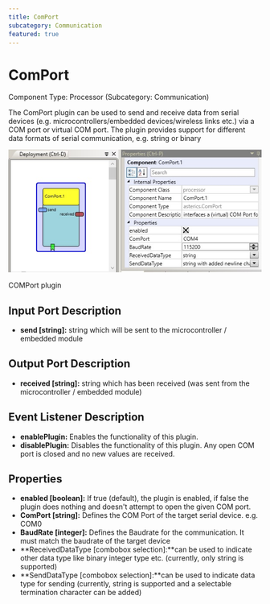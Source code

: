 ```yaml
---
title: ComPort
subcategory: Communication
featured: true
---
```


# ComPort

Component Type: Processor (Subcategory: Communication)

The ComPort plugin can be used to send and receive data from serial devices (e.g. microcontrollers/embedded devices/wireless links etc.) via a COM port or virtual COM port. The plugin provides support for different data formats of serial communication, e.g. string or binary

![Screenshot: COMPort plugin](./img/comport.jpg "Screenshot: COMPort plugin")

COMPort plugin

## Input Port Description

- **send \[string\]:** string which will be sent to the microcontroller / embedded module

## Output Port Description

- **received \[string\]:** string which has been received (was sent from the microcontroller / embedded module)

## Event Listener Description

- **enablePlugin:** Enables the functionality of this plugin.
- **disablePlugin:** Disables the functionality of this plugin. Any open COM port is closed and no new values are received.

## Properties

- **enabled \[boolean\]:** If true (default), the plugin is enabled, if false the plugin does nothing and doesn't attempt to open the given COM port.
- **ComPort \[string\]:** Defines the COM Port of the target serial device. e.g. COM0
- **BaudRate \[integer\]:** Defines the Baudrate for the communication. It must match the baudrate of the target device
- **ReceivedDataType \[combobox selection\]:**can be used to indicate other data type like binary integer type etc. (currently, only string is supported)
- **SendDataType \[combobox selection\]:**can be used to indicate data type for sending (currently, string is supported and a selectable termination character can be added)
